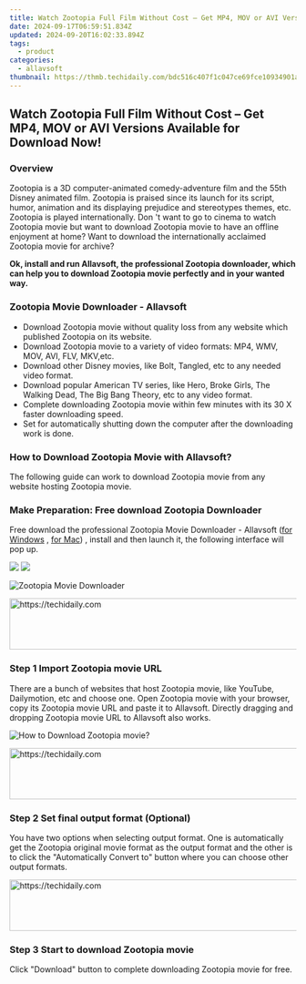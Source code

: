 ```yaml
---
title: Watch Zootopia Full Film Without Cost – Get MP4, MOV or AVI Versions Available for Download Now!
date: 2024-09-17T06:59:51.834Z
updated: 2024-09-20T16:02:33.894Z
tags:
  - product
categories:
  - allavsoft
thumbnail: https://thmb.techidaily.com/bdc516c407f1c047ce69fce10934901af5b77e56306af6bf8cabd1b35043cc3e.jpg
---
```


## Watch Zootopia Full Film Without Cost – Get MP4, MOV or AVI Versions Available for Download Now!

### Overview

Zootopia is a 3D computer-animated comedy-adventure film and the 55th Disney animated film. Zootopia is praised since its launch for its script, humor, animation and its displaying prejudice and stereotypes themes, etc. Zootopia is played internationally. Don 't want to go to cinema to watch Zootopia movie but want to download Zootopia movie to have an offline enjoyment at home? Want to download the internationally acclaimed Zootopia movie for archive?

**Ok, install and run Allavsoft, the professional Zootopia downloader, which can help you to download Zootopia movie perfectly and in your wanted way.**

### Zootopia Movie Downloader - Allavsoft

* Download Zootopia movie without quality loss from any website which published Zootopia on its website.
* Download Zootopia movie to a variety of video formats: MP4, WMV, MOV, AVI, FLV, MKV,etc.
* Download other Disney movies, like Bolt, Tangled, etc to any needed video format.
* Download popular American TV series, like Hero, Broke Girls, The Walking Dead, The Big Bang Theory, etc to any video format.
* Complete downloading Zootopia movie within few minutes with its 30 X faster downloading speed.
* Set for automatically shutting down the computer after the downloading work is done.

### How to Download Zootopia Movie with Allavsoft?

The following guide can work to download Zootopia movie from any website hosting Zootopia movie.

### Make Preparation: Free download Zootopia Downloader

Free download the professional Zootopia Movie Downloader - Allavsoft ([for Windows](https://tools.techidaily.com/allavsoft/products/) , [for Mac](https://tools.techidaily.com/allavsoft/products/)) , install and then launch it, the following interface will pop up.

[![](https://www.allavsoft.com/how-to/../images/how-to/free-download-win.jpg)](https://tools.techidaily.com/allavsoft/products/) [![](https://www.allavsoft.com/how-to/../images/how-to/free-download-mac.jpg)](https://tools.techidaily.com/allavsoft/products/)

![Zootopia Movie Downloader](https://www.allavsoft.com/how-to/../images/allavsoft/screen-shot-600.jpg)

<!-- affiliate ads begin -->
<a href="https://appsumo.8odi.net/c/5597632/2105863/7443" target="_top" id="2105863">
  <img src="//a.impactradius-go.com/display-ad/7443-2105863" border="0" alt="https://techidaily.com" width="728" height="90"/>
</a>
<img height="0" width="0" src="https://appsumo.8odi.net/i/5597632/2105863/7443" style="position:absolute;visibility:hidden;" border="0" />
<!-- affiliate ads end -->

### Step 1 Import Zootopia movie URL

There are a bunch of websites that host Zootopia movie, like YouTube, Dailymotion, etc and choose one. Open Zootopia movie with your browser, copy its Zootopia movie URL and paste it to Allavsoft. Directly dragging and dropping Zootopia movie URL to Allavsoft also works.

![How to Download Zootopia movie?](https://www.allavsoft.com/how-to/../images/how-to/download-rtmp-video/download-rtmp-video.jpg)

<!-- affiliate ads begin -->
<a href="https://appsumo.8odi.net/c/5597632/2082535/7443" target="_top" id="2082535">
  <img src="//a.impactradius-go.com/display-ad/7443-2082535" border="0" alt="https://techidaily.com" width="728" height="90"/>
</a>
<img height="0" width="0" src="https://appsumo.8odi.net/i/5597632/2082535/7443" style="position:absolute;visibility:hidden;" border="0" />
<!-- affiliate ads end -->

### Step 2 Set final output format (Optional)

You have two options when selecting output format. One is automatically get the Zootopia original movie format as the output format and the other is to click the "Automatically Convert to" button where you can choose other output formats.

<!-- affiliate ads begin -->
<a href="https://aligracehair.sjv.io/c/5597632/1902278/19272" target="_top" id="1902278">
  <img src="//a.impactradius-go.com/display-ad/19272-1902278" border="0" alt="https://techidaily.com" width="728" height="90"/>
</a>
<img height="0" width="0" src="https://aligracehair.sjv.io/i/5597632/1902278/19272" style="position:absolute;visibility:hidden;" border="0" />
<!-- affiliate ads end -->

### Step 3 Start to download Zootopia movie

Click "Download" button to complete downloading Zootopia movie for free.

<ins class="adsbygoogle"
     style="display:block"
     data-ad-format="autorelaxed"
     data-ad-client="ca-pub-7571918770474297"
     data-ad-slot="1223367746"></ins>

<ins class="adsbygoogle"
     style="display:block"
     data-ad-client="ca-pub-7571918770474297"
     data-ad-slot="8358498916"
     data-ad-format="auto"
     data-full-width-responsive="true"></ins>



